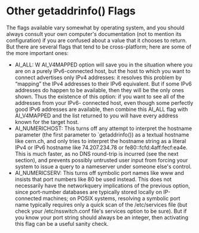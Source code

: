 # Other getaddrinfo() Flags

The flags
available vary somewhat by operating system, and you should always consult your own computer's
documentation (not to mention its configuration) if you are confused about a value that it chooses to
return. But there are several flags that tend to be cross-platform; here are some of the more important ones:

- AI_ALL: W AI_V4MAPPED option will save you in the
situation where you are on a purely IPv6-connected host, but the host to which
you want to connect advertises only IPv4 addresses: it resolves this problem by
“mapping” the IPv4 addresses to their IPv6 equivalent. But if some IPv6 addresses
do happen to be available, then they will be the only ones shown. Thus the
existence of this option: if you want to see all of the addresses from your IPv6-
connected host, even though some perfectly good IPv6 addresses are available,
then combine this AI_ALL flag with AI_V4MAPPED and the list returned to you will
have every address known for the target host.
- AI_NUMERICHOST: This turns off any attempt to interpret the hostname parameter
(the first parameter to `getaddrinfo()) as a textual hostname like cern.ch, and only
tries to interpret the hostname string as a literal IPv4 or IPv6 hostname like
74.207.234.78 or fe80::fcfd:4aff:fecf:ea4e. This is much faster, as no DNS
round-trip is incurred (see the next section), and prevents possibly untrusted user
input from forcing your system to issue a query to a nameserver under someone
else's control.
- AI_NUMERICSERV: This turns off symbolic port names like www and insists that port
numbers like 80 be used instead. This does not necessarily have the networkquery
implications of the previous option, since port-number databases are
typically stored locally on IP-connected machines; on POSIX systems, resolving a
symbolic port name typically requires only a quick scan of the /etc/services file
(but check your /etc/nsswitch.conf file's services option to be sure). But if you
know your port string should always be an integer, then activating this flag can be
a useful sanity check.
